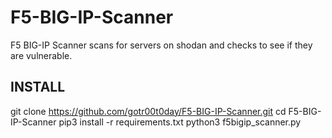 # F5-BIG-IP-Scanner
F5 BIG-IP Scanner scans for servers on shodan and checks to see if they are vulnerable.

## INSTALL

git clone https://github.com/gotr00t0day/F5-BIG-IP-Scanner.git
cd F5-BIG-IP-Scanner
pip3 install -r requirements.txt
python3 f5bigip_scanner.py

